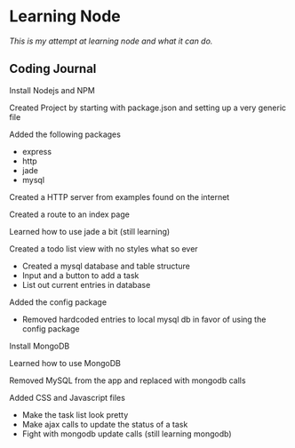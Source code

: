 # Learning Node

*This is my attempt at learning node and what it can do.*

## Coding Journal

Install Nodejs and NPM

Created Project by starting with package.json and setting up a very generic file

Added the following packages
- express
- http
- jade
- mysql

Created a HTTP server from examples found on the internet

Created a route to an index page

Learned how to use jade a bit (still learning) 

Created a todo list view with no styles what so ever
- Created a mysql database and table structure
- Input and a button to add a task
- List out current entries in database

Added the config package
- Removed hardcoded entries to local mysql db in favor of using the config package

Install MongoDB

Learned how to use MongoDB

Removed MySQL from the app and replaced with mongodb calls

Added CSS and Javascript files
- Make the task list look pretty
- Make ajax calls to update the status of a task
-  Fight with mongodb update calls (still learning mongodb)
